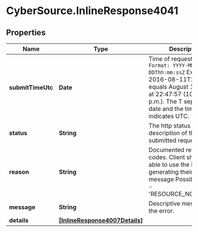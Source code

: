 # CyberSource.InlineResponse4041

## Properties
Name | Type | Description | Notes
------------ | ------------- | ------------- | -------------
**submitTimeUtc** | **Date** | Time of request in UTC. `Format: YYYY-MM-DDThh:mm:ssZ`  Example 2016-08-11T22:47:57Z equals August 11, 2016, at 22:47:57 (10:47:57 p.m.). The T separates the date and the time. The Z indicates UTC.  | [optional] 
**status** | **String** | The http status description of the submitted request. | [optional] 
**reason** | **String** | Documented reason codes. Client should be able to use the key for generating their own error message Possible Values:   - 'RESOURCE_NOT_FOUND'  | [optional] 
**message** | **String** | Descriptive message for the error. | [optional] 
**details** | [**[InlineResponse4007Details]**](InlineResponse4007Details.md) |  | [optional] 


